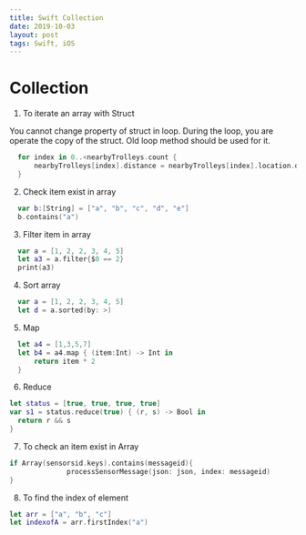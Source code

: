 ```yaml
---
title: Swift Collection
date: 2019-10-03
layout: post
tags: Swift, iOS
---
```



# Collection

1. To iterate an array with Struct

You cannot change property of struct in loop. 
During the loop, you are operate the copy of the struct.
Old loop method should be used for it. 

```swift
  for index in 0..<nearbyTrolleys.count {
      nearbyTrolleys[index].distance = nearbyTrolleys[index].location.distance(from: currentlocation)
  }
```

2. Check item exist in array

```swift
  var b:[String] = ["a", "b", "c", "d", "e"]
  b.contains("a")
```

3. Filter item in array

```swift
  var a = [1, 2, 2, 3, 4, 5]
  let a3 = a.filter{$0 == 2}
  print(a3)
```

4. Sort array

```swift
  var a = [1, 2, 2, 3, 4, 5]
  let d = a.sorted(by: >)
```

5. Map 

```swift
  let a4 = [1,3,5,7]
  let b4 = a4.map { (item:Int) -> Int in
      return item * 2
  }
```

6. Reduce

```swift
let status = [true, true, true, true]
var s1 = status.reduce(true) { (r, s) -> Bool in
  return r && s
}
```

7. To check an item exist in Array

```swift
if Array(sensorsid.keys).contains(messageid){
              processSensorMessage(json: json, index: messageid)
}
```

8. To find the index of element

```swift
let arr = ["a", "b", "c"]
let indexofA = arr.firstIndex("a")
```
